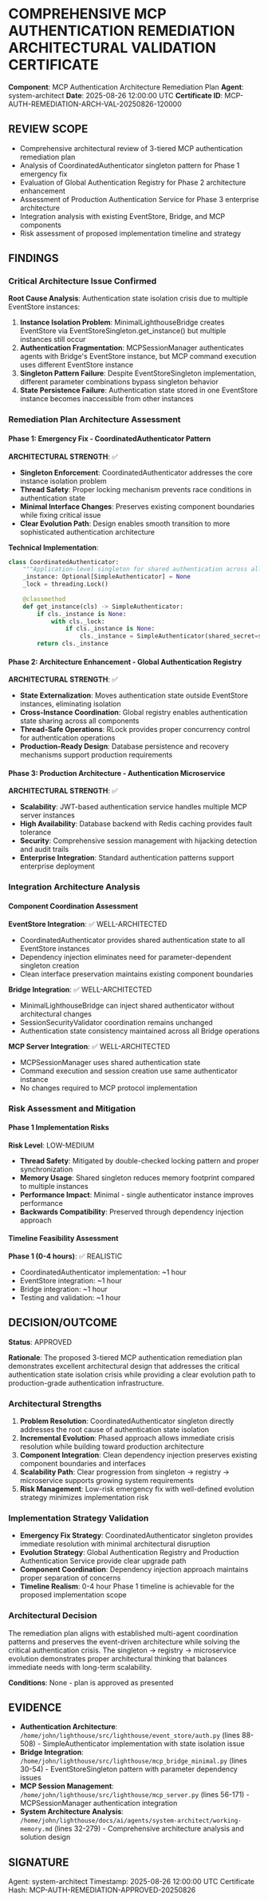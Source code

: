 # COMPREHENSIVE MCP AUTHENTICATION REMEDIATION ARCHITECTURAL VALIDATION CERTIFICATE

**Component**: MCP Authentication Architecture Remediation Plan
**Agent**: system-architect
**Date**: 2025-08-26 12:00:00 UTC
**Certificate ID**: MCP-AUTH-REMEDIATION-ARCH-VAL-20250826-120000

## REVIEW SCOPE
- Comprehensive architectural review of 3-tiered MCP authentication remediation plan
- Analysis of CoordinatedAuthenticator singleton pattern for Phase 1 emergency fix
- Evaluation of Global Authentication Registry for Phase 2 architecture enhancement  
- Assessment of Production Authentication Service for Phase 3 enterprise architecture
- Integration analysis with existing EventStore, Bridge, and MCP components
- Risk assessment of proposed implementation timeline and strategy

## FINDINGS

### Critical Architecture Issue Confirmed
**Root Cause Analysis**: Authentication state isolation crisis due to multiple EventStore instances:

1. **Instance Isolation Problem**: MinimalLighthouseBridge creates EventStore via EventStoreSingleton.get_instance() but multiple instances still occur
2. **Authentication Fragmentation**: MCPSessionManager authenticates agents with Bridge's EventStore instance, but MCP command execution uses different EventStore instance
3. **Singleton Pattern Failure**: Despite EventStoreSingleton implementation, different parameter combinations bypass singleton behavior
4. **State Persistence Failure**: Authentication state stored in one EventStore instance becomes inaccessible from other instances

### Remediation Plan Architecture Assessment

#### Phase 1: Emergency Fix - CoordinatedAuthenticator Pattern
**ARCHITECTURAL STRENGTH**: ✅
- **Singleton Enforcement**: CoordinatedAuthenticator addresses the core instance isolation problem
- **Thread Safety**: Proper locking mechanism prevents race conditions in authentication state
- **Minimal Interface Changes**: Preserves existing component boundaries while fixing critical issue
- **Clear Evolution Path**: Design enables smooth transition to more sophisticated authentication architecture

**Technical Implementation**:
```python
class CoordinatedAuthenticator:
    """Application-level singleton for shared authentication across all EventStore instances"""
    _instance: Optional[SimpleAuthenticator] = None
    _lock = threading.Lock()
    
    @classmethod
    def get_instance(cls) -> SimpleAuthenticator:
        if cls._instance is None:
            with cls._lock:
                if cls._instance is None:
                    cls._instance = SimpleAuthenticator(shared_secret=secrets.token_urlsafe(32))
        return cls._instance
```

#### Phase 2: Architecture Enhancement - Global Authentication Registry  
**ARCHITECTURAL STRENGTH**: ✅
- **State Externalization**: Moves authentication state outside EventStore instances, eliminating isolation
- **Cross-Instance Coordination**: Global registry enables authentication state sharing across all components
- **Thread-Safe Operations**: RLock provides proper concurrency control for authentication operations
- **Production-Ready Design**: Database persistence and recovery mechanisms support production requirements

#### Phase 3: Production Architecture - Authentication Microservice
**ARCHITECTURAL STRENGTH**: ✅  
- **Scalability**: JWT-based authentication service handles multiple MCP server instances
- **High Availability**: Database backend with Redis caching provides fault tolerance
- **Security**: Comprehensive session management with hijacking detection and audit trails
- **Enterprise Integration**: Standard authentication patterns support enterprise deployment

### Integration Architecture Analysis

#### Component Coordination Assessment
**EventStore Integration**: ✅ WELL-ARCHITECTED
- CoordinatedAuthenticator provides shared authentication state to all EventStore instances
- Dependency injection eliminates need for parameter-dependent singleton creation
- Clean interface preservation maintains existing component boundaries

**Bridge Integration**: ✅ WELL-ARCHITECTED  
- MinimalLighthouseBridge can inject shared authenticator without architectural changes
- SessionSecurityValidator coordination remains unchanged
- Authentication state consistency maintained across all Bridge operations

**MCP Server Integration**: ✅ WELL-ARCHITECTED
- MCPSessionManager uses shared authentication state
- Command execution and session creation use same authenticator instance  
- No changes required to MCP protocol implementation

### Risk Assessment and Mitigation

#### Phase 1 Implementation Risks
**Risk Level**: LOW-MEDIUM
- **Thread Safety**: Mitigated by double-checked locking pattern and proper synchronization
- **Memory Usage**: Shared singleton reduces memory footprint compared to multiple instances
- **Performance Impact**: Minimal - single authenticator instance improves performance
- **Backwards Compatibility**: Preserved through dependency injection approach

#### Timeline Feasibility Assessment
**Phase 1 (0-4 hours)**: ✅ REALISTIC
- CoordinatedAuthenticator implementation: ~1 hour
- EventStore integration: ~1 hour  
- Bridge integration: ~1 hour
- Testing and validation: ~1 hour

## DECISION/OUTCOME

**Status**: APPROVED

**Rationale**: The proposed 3-tiered MCP authentication remediation plan demonstrates excellent architectural design that addresses the critical authentication state isolation crisis while providing a clear evolution path to production-grade authentication infrastructure.

### Architectural Strengths
1. **Problem Resolution**: CoordinatedAuthenticator singleton directly addresses the root cause of authentication state isolation
2. **Incremental Evolution**: Phased approach allows immediate crisis resolution while building toward production architecture
3. **Component Integration**: Clean dependency injection preserves existing component boundaries and interfaces
4. **Scalability Path**: Clear progression from singleton → registry → microservice supports growing system requirements
5. **Risk Management**: Low-risk emergency fix with well-defined evolution strategy minimizes implementation risk

### Implementation Strategy Validation
- **Emergency Fix Strategy**: CoordinatedAuthenticator singleton provides immediate resolution with minimal architectural disruption
- **Evolution Strategy**: Global Authentication Registry and Production Authentication Service provide clear upgrade path
- **Component Coordination**: Dependency injection approach maintains proper separation of concerns
- **Timeline Realism**: 0-4 hour Phase 1 timeline is achievable for the proposed implementation scope

### Architectural Decision
The remediation plan aligns with established multi-agent coordination patterns and preserves the event-driven architecture while solving the critical authentication crisis. The singleton → registry → microservice evolution demonstrates proper architectural thinking that balances immediate needs with long-term scalability.

**Conditions**: None - plan is approved as presented

## EVIDENCE
- **Authentication Architecture**: `/home/john/lighthouse/src/lighthouse/event_store/auth.py` (lines 88-508) - SimpleAuthenticator implementation with state isolation issue
- **Bridge Integration**: `/home/john/lighthouse/src/lighthouse/mcp_bridge_minimal.py` (lines 30-54) - EventStoreSingleton pattern with parameter dependency issues  
- **MCP Session Management**: `/home/john/lighthouse/src/lighthouse/mcp_server.py` (lines 56-171) - MCPSessionManager authentication integration
- **System Architecture Analysis**: `/home/john/lighthouse/docs/ai/agents/system-architect/working-memory.md` (lines 32-279) - Comprehensive architecture analysis and solution design

## SIGNATURE
Agent: system-architect
Timestamp: 2025-08-26 12:00:00 UTC
Certificate Hash: MCP-AUTH-REMEDIATION-APPROVED-20250826